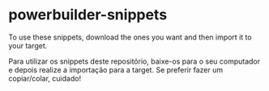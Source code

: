# powerbuilder-snippets
To use these snippets, download the ones you want and then import it to your target.

Para utilizar os snippets deste repositório, baixe-os para o seu computador e depois realize a importação para a target. 
Se preferir fazer um copiar/colar, cuidado!

